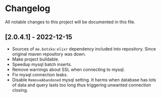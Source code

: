# Changelog

All notable changes to this project will be documented in this file.

## [2.0.4.1] - 2022-12-15

- Sources of `me.botsko:elixr` dependency included into repository. Since original maven repository was down.
- Make project buildable.
- Speedup mysql batch inserts.
- Remove warnings about SSL when connecting to mysql.
- Fix mysql connection leaks.
- Disable `RemoveAbandoned` mysql setting. It harms when database has lots of data and query
  lasts too long thus triggering unwanted connection closing.
